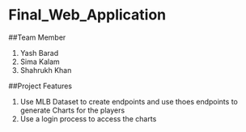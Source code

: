 # Final_Web_Application

##Team Member
1. Yash Barad
2. Sima Kalam
3. Shahrukh Khan

##Project Features
1. Use MLB Dataset to create endpoints and use thoes endpoints to generate Charts for the players
2. Use a login process to access the charts 
